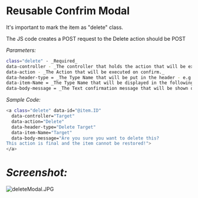# **Reusable Confrim Modal**
 
It's important to mark the item as "delete" class.

The JS code creates a POST request to the Delete action should be POST

_Parameters:_

```sh
class="delete" - _Required_
data-controller - _The controller that holds the action that will be executed on confirm._
data-action - _The Action that will be executed on confirm._
data-header-type = _The Type Name that will be put in the header - e.g. "Delete Item"_
data-item-Name = _The Type Name that will be displayed in the following LynxAlert notification - e.g. "Item Deleted Successfully"
data-body-message = _The Text confirmation message that will be shown on modal open_.
```
_Sample Code:_

```sh
<a class="delete" data-id="@item.ID"
  data-controller="Target" 
  data-action="Delete"
  data-header-type="Delete Target" 
  data-item-Name="Target"
  data-body-message="Are you sure you want to delete this?
This action is final and the item cannot be restored!"> 
</a>
```
_Screenshot:_
======
![deleteModal.JPG](https://i.imgur.com/bRgB4eP.jpg)
